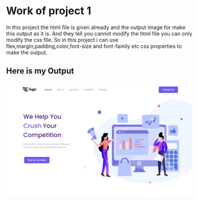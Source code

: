 # Work of project 1

In this project the html file is given already and the output image for make this output as it is. And they tell you cannot modify the html file you can only modify the css file. So in this project i can use flex,margin,padding,color,font-size and font-family etc css properties to make the output. 

## Here is my Output

![Project 1](./myOutput.png)


